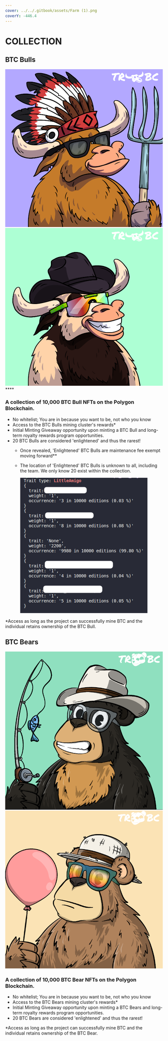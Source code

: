 ```yaml
---
cover: ../../.gitbook/assets/Farm (1).png
coverY: -446.4
---
```


# COLLECTION

## BTC Bulls

****![](../../.gitbook/assets/47.png)****![](../../.gitbook/assets/62.png)****

### **A collection of 10,000 BTC Bull NFTs on the Polygon Blockchain.**&#x20;

* No whitelist; You are in because you want to be, not who you know
* Access to the BTC Bulls mining cluster's rewards\*
* Initial Minting Giveaway opportunity upon minting a BTC Bull and long-term royalty rewards program opportunities.&#x20;
* &#x20;20 BTC Bulls are considered 'enlightened' and thus the rarest!&#x20;
  * Once revealed, 'Enlightened' BTC Bulls are maintenance fee exempt moving forward\*\* &#x20;
  *   The location of 'Enlightened' BTC Bulls is unknown to all, including the team. We only know 20 exist within the collection.

      <img src="../../.gitbook/assets/image (4) (3).png" alt="" data-size="original">

\*Access as long as the project can successfully mine BTC and the individual retains ownership of the BTC Bull.  &#x20;

## BTC Bears

![](<../../.gitbook/assets/image (20).png>)![](../../.gitbook/assets/image.png)

### **A collection of 10,000 BTC Bear NFTs on the Polygon Blockchain.**&#x20;

* No whitelist; You are in because you want to be, not who you know
* Access to the BTC Bears mining cluster's rewards\*
* Initial Minting Giveaway opportunity upon minting a BTC Bears and long-term royalty rewards program opportunities.&#x20;
* &#x20;20 BTC Bears are considered 'enlightened' and thus the rarest!&#x20;



\*Access as long as the project can successfully mine BTC and the individual retains ownership of the BTC Bear.  &#x20;
